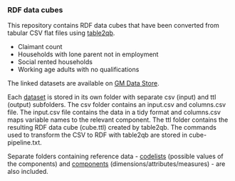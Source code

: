 ### RDF data cubes

This repository contains RDF data cubes that have been converted from tabular CSV flat files using [table2qb](https://github.com/Swirrl/table2qb).

- Claimant count
- Households with lone parent not in employment
- Social rented households
- Working age adults with no qualifications

The linked datasets are available on [GM Data Store](http://gmdatastore.org.uk/).

Each [dataset](RDF/datasets) is stored in its own folder with separate csv (input) and ttl (output) subfolders. The csv folder contains an input.csv and columns.csv file. The input.csv file contains the data in a tidy format and columns.csv maps variable names to the relevant component. The ttl folder contains the resulting RDF data cube (cube.ttl) created by table2qb. The commands used to transform the CSV to RDF with table2qb are stored in cube-pipeline.txt.

Separate folders containing reference data - [codelists](RDF/codelists) (possible values of the components) and [components](RDF/components) (dimensions/attributes/measures) - are also included.
